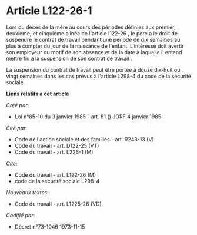 # Article L122-26-1

Lors du déces de la mère au cours des périodes définies aux premier, deuxième, et cinquième alinéa de l'article l122-26 , le
père a le droit de suspendre le contrat de travail pendant une période de dix semaines au plus à compter du jour de la
naissance de l'enfant. L'intéressé doit avertir son employeur du motif de son absence et de la date à laquelle il entend
mettre fin à la suspension de son contrat de travail .

La suspension du contrat de travail peut être portée à douze dix-huit ou vingt semaines dans les cas prévus à l'article
L298-4 du code de la sécurité sociale.

**Liens relatifs à cet article**

_Créé par_:

  - Loi n°85-10 du 3 janvier 1985 - art. 81 () JORF 4 janvier 1985

_Cité par_:

  - Code de l'action sociale et des familles - art. R243-13 (V)
  - Code du travail - art. D122-25 (VT)
  - Code du travail - art. L226-1 (M)

_Cite_:

  - Code du travail - art. L122-26 (M)
  - code de la sécurité sociale L298-4

_Nouveaux textes_:

  - Code du travail - art. L1225-28 (VD)

_Codifié par_:

  - Décret n°73-1046 1973-11-15
